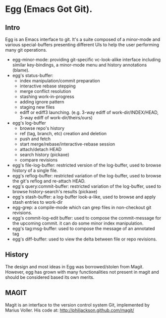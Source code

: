 # Egg (Emacs Got Git).

## Intro

Egg is an Emacs interface to git. It's a suite composed of a
minor-mode and various special-buffers presenting different UIs to
help the user performing many git operations.

- egg-minor-mode: providing git-specific vc-look-alike interface
  including similar key-bindings, a minor-mode menu and history
  annotations (blame).
- egg's status-buffer:
  - index manipulation/commit preparation
  - interactive rebase stepping
  - merge conflict resolution
  - stashing work-in-progress
  - adding ignore pattern
  - staging new files
  - ediff or ediff3 launching. (e.g. 3-way ediff of
    work-dir/INDEX/HEAD, 3-way ediff of work-dir/theirs/ours)
- egg's log-buffer
  - browse repo's history
  - ref (tag, branch, etc) creation and deletion
  - push and fetch
  - start merge/rebase/interactive-rebase session
  - attach/detach HEAD
  - search history (pickaxe)
  - compare revisions
- egg's file-log-buffer: restricted version of the log-buffer, used to
  browse history of a single file.
- egg's reflog-buffer: restricted variation of the log-buffer, used to
  browse the git's reflog and re-attach HEAD.
- egg's query:commit-buffer: restricted variation of the log-buffer,
  used to browse history-search's results (pickaxe)
- egg's stash-buffer: a log-buffer look-a-like, used to browse and
  apply stash entries to work-dir
- egg-grep: a compile-mode which can grep files in non-checkout git
  revisions.
- egg's commit-log-edit buffer: used to compose the commit-message for
  the upcoming commit. it can do some minor index manipulation.
- egg's tag:msg-buffer: used to compose the message of an annotated tag
- egg's diff-buffer: used to view the delta between file or repo revisions.

## History

The design and most ideas in Egg was borrowed/stolen from
Magit. However, egg has grown with many functionalities not present in
magit and should be considered based its own merits.

## MAGIT

Magit is an interface to the version control system Git, implemented
by Marius Voller. His code at: http://philjackson.github.com/magit/
